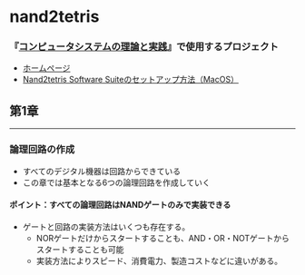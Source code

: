# nand2tetris
### 『[コンピュータシステムの理論と実践](https://www.oreilly.co.jp/books/9784873117126/)』で使用するプロジェクト

- [ホームページ](https://www.nand2tetris.org/software)
- [Nand2tetris Software Suiteのセットアップ方法（MacOS）](https://drive.google.com/file/d/1QDYIvriWBS_ARntfmZ5E856OEPpE4j1F/view)

## 第1章
---
### 論理回路の作成
- すべてのデジタル機器は回路からできている
- この章では基本となる6つの論理回路を作成していく

#### ポイント：すべての論理回路はNANDゲートのみで実装できる
- ゲートと回路の実装方法はいくつも存在する。
  - NORゲートだけからスタートすることも、AND・OR・NOTゲートからスタートすることも可能
  - 実装方法によりスピード、消費電力、製造コストなどに違いがある。